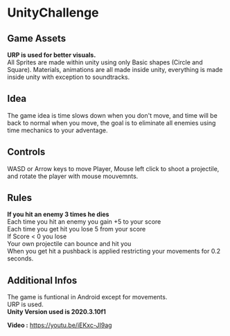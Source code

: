 # UnityChallenge


## Game Assets
**URP is used for better visuals.**\
All Sprites are made within unity using only Basic shapes (Circle and Square). Materials, animations are all made inside unity, everything is made inside unity with exception to soundtracks.


## Idea
The game idea is time slows down when you don't move, and time will be back to normal when you move, the goal is to eliminate all enemies using time mechanics to your adventage.


## Controls
WASD or Arrow keys to move Player, Mouse left click to shoot a projectile, and rotate the player with mouse mouvemnts.


## Rules
**If you hit an enemy 3 times he dies**\
Each time you hit an enemy you gain +5 to your score\
Each time you get hit you lose 5 from your score\
If Score < 0 you lose\
Your own projectile can bounce and hit you\
When you get hit a pushback is applied restricting your movements for 0.2 seconds.


## Additional Infos
The game is funtional in Android except for movements.\
URP is used.\
**Unity Version used is 2020.3.10f1**

**Video :** https://youtu.be/iEKxc-JI9ag

